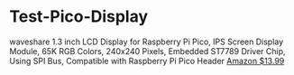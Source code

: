 # Test-Pico-Display


waveshare 1.3 inch LCD Display for Raspberry Pi Pico, IPS Screen Display Module, 65K RGB Colors, 240x240 Pixels, Embedded ST7789 Driver Chip, Using SPI Bus, Compatible with Raspberry Pi Pico Header 
[Amazon $13.99](https://www.amazon.com/dp/B092VVCBQP?psc=1&ref=ppx_yo2ov_dt_b_product_details)
